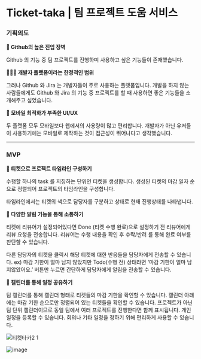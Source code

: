 # Ticket-taka | 팀 프로젝트 도움 서비스
 

### 기획의도

<aside>
<b>🚧 Github의 높은 진입 장벽</b>

Github 의 기능 중 팀 프로젝트를 진행하며 사용하고 싶은 기능들이 존재했습니다.

</aside>

<aside>
<b>🧑🏻‍💻 개발자 플랫폼이라는 한정적인 범위</b>

그러나 Github 와 Jira 는 개발자들이 주로 사용하는 플랫폼입니다.
개발을 하지 않는 사람들에게도 Github 와 Jira 의 기능 중 프로젝트를 할 때 사용하면 좋은 기능들을 소개해주고 싶었습니다.

</aside>

<aside>
<b>📱 모바일 최적화가 부족한 UI/UX</b>

두 플랫폼 모두 모바일보다 웹에서의 사용량이 많고 편리합니다.
개발자가 아닌 유저들이 사용하기에는 모바일로 제작하는 것이 접근성이 뛰어나다고 생각했습니다.

</aside>
<hr>

### MVP

<aside>
<b>📌 티켓으로 프로젝트 타임라인 구성하기</b>

수행할 하나의 task 를 지칭하는 단위인 티켓을 생성합니다.
생성된 티켓의 마감 일자 순으로 정렬되어 프로젝트의 타임라인을 구성합니다.

타임라인에서는 티켓의 색으로 담당자를 구분하고 상태로 현재 진행상태를 나타냅니다.

</aside>

<aside>
<b>📌 다양한 알림 기능을 통해 소통하기</b>

티켓에 리뷰어가 설정되어있다면 Done (티켓 수행 완료)으로 설정하기 전 리뷰어에게 리뷰 요청을 전송합니다. 리뷰어는 수행 내용을 확인 후 수락/반려 를 통해 완료 여부를 판단할 수 있습니다.

다른 담당자의 티켓을 클릭시 해당 티켓에 대한 반응들을 담당자에게 전송할 수 있습니다.
ex) 마감 기한이 얼마 남지 않았지만 Todo(수행 전) 상태라면 ‘마감 기한이 얼마 남지않았어요.’ 버튼만 누르면 간단하게 담당자에게 알림을 전송할 수 있습니다.

</aside>

<aside>
<b>📌 캘린더를 통해 일정 공유하기</b>

팀 캘린더를 통해 캘린더 형태로 티켓들의 마감 기한을 확인할 수 있습니다.
캘린더 아래에는 마감 기한 순으로만 정렬되어 있는 티켓들을 확인할 수 있습니다. 프로젝트가 아닌 팀 단위 캘린더이므로 동일 팀에서 여러 프로젝트를 진행한다면 함께 표시됩니다.
개인 일정을 등록할 수 있습니다. 회의나 기타 일정을 정하기 위해 편리하게 사용할 수 있습니다.

</aside>

![티켓타카2 1](https://github.com/travellion/Server/assets/102315673/3d28a2c6-5f81-4018-afb7-5440b99908cc)

![image](https://github.com/travellion/Server/assets/102315673/db6b2c1f-bfb6-459d-9ba2-ee6f5c05a05e)
